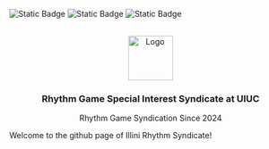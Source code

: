 <a id="readme-top"></a>
![Static Badge](https://img.shields.io/badge/Rhythm-Games-blue?style=for-the-badge)
![Static Badge](https://img.shields.io/badge/Are-Awesome-blue?style=for-the-badge)
![Static Badge](https://img.shields.io/badge/Credibility-101%25-green?style=for-the-badge)

<!-- PROJECT LOGO -->
<br />
<div align="center">
  <a href="https://github.com/Illini-Rhythm-Syndicate/.github">
    <img src="images/seal.png" alt="Logo" width="80" height="80">
  </a>

  <h3 align="center">Rhythm Game Special Interest Syndicate at UIUC</h3>
  <p align="center">
    <bold>Rhythm Game Syndication Since 2024</bold>
  </p>
</div>

Welcome to the github page of Illini Rhythm Syndicate!

